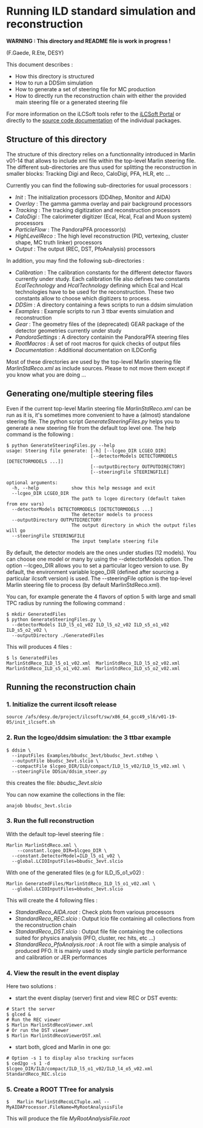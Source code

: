 # Running ILD standard simulation and reconstruction

**WARNING : This directory and README file is work in progress !**

(F.Gaede, R.Ete, DESY)

<!---	  
   06/2015  F.G:  updated to use lcgeo/ddsim
   12/2011: F.G.: updated to new ILD_01_dev model 
   06/2012: J.E.: updated to new ILD_o{1,2,3}_v01 models
   11/2017: R.E.: updated to run in production mode
-->

This document describes :
- How this directory is structured
- How to run a DDSim simulation
- How to generate a set of steering file for MC production
- How to directly run the reconstruction chain with either the provided main steering file or a generated steering file

For more information on the iLCSoft tools refer to the [iLCSoft Portal](http://ilcsoft.desy.de)
or directly to the [source code documentation](http://ilcsoft.desy.de/v01-19-01/package_doc.html) of the individual packages.

## Structure of this directory

The structure of this directory relies on a functionnality introduced in Marlin v01-14 that allows to include xml file within the top-level Marlin steering file. The different sub-directories are thus used for splitting the reconstruction in smaller blocks: Tracking Digi and Reco, CaloDigi, PFA, HLR, etc ...

Currently you can find the following sub-directories for usual processors :

- *Init* : The initialization processors (DD4hep, Monitor and AIDA)
- *Overlay* : The gamma gamma overlay and pair background processors
- *Tracking* : The tracking digitization and reconstruction processors
- *CaloDigi* : The calorimeter digitizer (Ecal, Hcal, Fcal and Muon system) processors
- *ParticleFlow* : The PandoraPFA processor(s)
- *HighLevelReco* : The high level reconstruction (PID, vertexing, cluster shape, MC truth linker) processors
- *Output* : The output (REC, DST, PfoAnalysis) processors

In addition, you may find the following sub-directories :

- *Calibration* : The calibration constants for the different detector flavors currently under study. Each calibration file also defines two constants *EcalTechnology* and *HcalTechnology* defining which Ecal and Hcal technologies have to be used for the reconstruction. These two constants allow to choose which digitizers to process. 
- *DDSim* : A directory containing a fews scripts to run a ddsim simulation
- *Examples* : Example scripts to run 3 ttbar events simulation and reconstruction
- *Gear* : The geometry files of the (deprecated) GEAR package of the detector geometries currently under study
- *PandoraSettings* : A directory containin the PandoraPFA steering files
- *RootMacros* : A set of root macros for quick checks of output files
- *Documentation* : Additional documentation on ILDConfig

Most of these directories are used by the top-level Marlin steering file *MarlinStdReco.xml* as include sources. Please to not move them except if you know what you are doing ...

## Generating one/multiple steering files

Even if the current top-level Marlin steering file *MarlinStdReco.xml* can be run as it is, it's sometimes more convenient to have a (almost) standalone steering file. The python script *GenerateSteeringFiles.py* helps you to generate a new steering file from the default top level one. The help command is the following :

```shell
$ python GenerateSteeringFiles.py --help
usage: Steering file generate: [-h] [--lcgeo_DIR LCGEO_DIR]
                               [--detectorModels DETECTORMODELS [DETECTORMODELS ...]]
                               [--outputDirectory OUTPUTDIRECTORY]
                               [--steeringFile STEERINGFILE]

optional arguments:
  -h, --help            show this help message and exit
  --lcgeo_DIR LCGEO_DIR
                        The path to lcgeo directory (default taken from env vars)
  --detectorModels DETECTORMODELS [DETECTORMODELS ...]
                        The detector models to process
  --outputDirectory OUTPUTDIRECTORY
                        The output directory in which the output files will go
  --steeringFile STEERINGFILE
                        The input template steering file
```

By default, the detector models are the ones under studies (12 models). You can choose one model or many by using the --detectorModels option. The option --lcgeo_DIR allows you to set a particular lcgeo version to use. By default, the environment variable lcgeo_DIR (defined after sourcing a particular ilcsoft version) is used. The --steeringFile option is the top-level Marlin steering file to process (by default MarlinStdReco.xml).

You can, for example generate the 4 flavors of option 5 with large and small TPC radius by running the following command :

```shell
$ mkdir GeneratedFiles
$ python GenerateSteeringFiles.py \
  --detectorModels ILD_l5_o1_v02 ILD_l5_o2_v02 ILD_s5_o1_v02 ILD_s5_o2_v02 \
  --outputDirectory ./GeneratedFiles
```

This will produces 4 files :

```shell
$ ls GeneratedFiles
MarlinStdReco_ILD_l5_o1_v02.xml  MarlinStdReco_ILD_l5_o2_v02.xml  MarlinStdReco_ILD_s5_o1_v02.xml  MarlinStdReco_ILD_s5_o2_v02.xml
```

## Running the reconstruction chain

### 1. Initialize the current ilcsoft release
   
```shell
source /afs/desy.de/project/ilcsoft/sw/x86_64_gcc49_sl6/v01-19-05/init_ilcsoft.sh
```


### 2. Run the lcgeo/ddsim simulation: the 3 ttbar example 

```shell
$ ddsim \
  --inputFiles Examples/bbudsc_3evt/bbudsc_3evt.stdhep \
  --outputFile bbudsc_3evt.slcio \
  --compactFile $lcgeo_DIR/ILD/compact/ILD_l5_v02/ILD_l5_v02.xml \
  --steeringFile DDSim/ddsim_steer.py
```

this creates the file: *bbudsc_3evt.slcio*

You can now examine the collections in the file:

```shell
anajob bbudsc_3evt.slcio
```

### 3. Run the full reconstruction

With the default top-level steering file :

```shell
Marlin MarlinStdReco.xml \
	--constant.lcgeo_DIR=$lcgeo_DIR \
  --constant.DetectorModel=ILD_l5_o1_v02 \
  --global.LCIOInputFiles=bbudsc_3evt.slcio
```

With one of the generated files (e.g for ILD_l5_o1_v02) :

```shell
Marlin GeneratedFiles/MarlinStdReco_ILD_l5_o1_v02.xml \
  --global.LCIOInputFiles=bbudsc_3evt.slcio
```

This will create the 4 following files :
- *StandardReco_AIDA.root* : Check plots from various processors
- *StandardReco_REC.slcio* : Output lcio file containing all collections from the reconstruction chain
- *StandardReco_DST.slcio* : Output file file containing the collections suited for physics analysis (PFO, cluster, rec hits, etc ...)
- *StandardReco_PfoAnalysis.root* : A root file with a simple analysis of produced PFO. It is mainly used to study single particle performance and calibration or JER performances


### 4. View the result in the event display

Here two solutions :

- start the event display (server) first and view REC or DST events:

```shell
# Start the server
$ glced &
# Run the REC viewer
$ Marlin MarlinStdRecoViewer.xml
# Or run the DST viewer
$ Marlin MarlinStdRecoViewerDST.xml
```

- start both, glced and Marlin in one go:
```shell
# Option -s 1 to display also tracking surfaces
$ ced2go -s 1 -d $lcgeo_DIR/ILD/compact/ILD_l5_o1_v02/ILD_l4_o5_v02.xml StandardReco_REC.slcio
```

### 5. Create a ROOT TTree for analysis

```shell
$	Marlin MarlinStdRecoLCTuple.xml --MyAIDAProcessor.FileName=MyRootAnalysisFile
```

This will produce the file *MyRootAnalysisFile.root*

